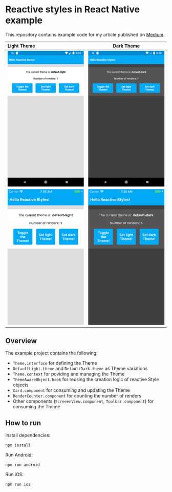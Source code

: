 # Reactive styles in React Native example

This repository contains example code for my article published on [Medium](https://medium.com/supercharges-mobile-product-guide/reactive-styles-in-react-native-79a41fbdc404).

| Light Theme | Dark Theme |
| :------------- | :----------: |
| ![AndroidLightTheme](./.wiki/android_light_theme.png) | ![AndroidDarkTheme](./.wiki/android_dark_theme.png) |
| ![iOSLightTheme](./.wiki/ios_light_theme.png) | ![iOSDarkTheme](./.wiki/ios_dark_theme.png) |

## Overview

The example project contains the following:
- `Theme.interface` for defining the Theme
- `DefaultLight.theme` and `DefaultDark.theme` as Theme variations
- `Theme.context` for poviding and managing the Theme
- `ThemeAwareObject.hook` for reusing the creation logic of reactive Style objects
- `Card.component` for consuming and updating the Theme
- `RenderCounter.component` for counting the number of renders
- Other components (`ScreeenView.component`, `Toolbar.component`) for consuming the Theme

## How to run

Install dependencies:
```
npm install
```

Run Android:
```
npm run android
```

Run iOS:
```
npm run ios
```